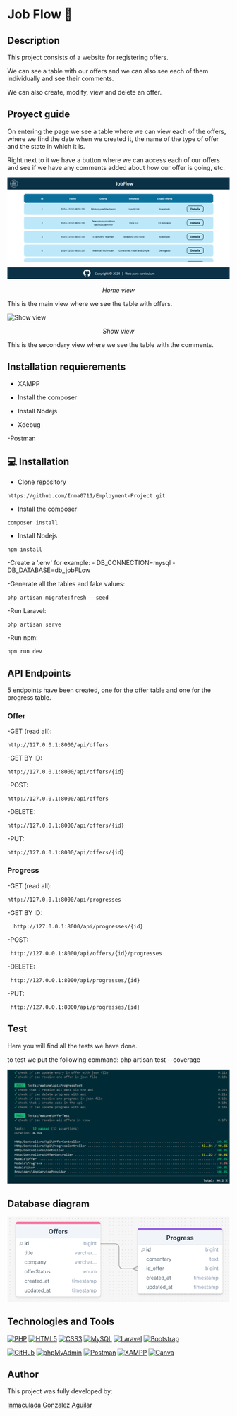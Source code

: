 # Job Flow 💼

## Description
This project consists of a website for registering offers.

We can see a table with our offers and we can also see each of them individually and see their comments.

We can also create, modify, view and delete an offer.

## Proyect guide
On entering the page we see a table where we can view each of the offers, where we find the date when we created it, the name of the type of offer and the state in which it is.

Right next to it we have a button where we can access each of our offers and see if we have any comments added about how our offer is going, etc.

![Home view](./public/docs/offerView.png)
<p align="center"><em>Home view</em></p>

This is the main view where we see the table with offers.

![Show view](./public/docs/showView.png)
<p align="center"><em>Show view</em></p>

This is the secondary view where we see the table with the comments.

## Installation requierements
- XAMPP

- Install the composer

- Install Nodejs

- Xdebug

-Postman

## 💻 Installation
- Clone repository
```
https://github.com/Inma0711/Employment-Project.git
```
- Install the composer

```
composer install
```
- Install Nodejs

```
npm install
```

-Create a '.env' for example:
    - DB_CONNECTION=mysql
    - DB_DATABASE=db_jobFLow

-Generate all the tables and fake values:

```
php artisan migrate:fresh --seed
```
-Run Laravel:

```
php artisan serve
```
-Run npm:

```
npm run dev
```

## API Endpoints
5 endpoints have been created, one for the offer table and one for the progress table.

### Offer
-GET (read all):

```
http://127.0.0.1:8000/api/offers
```
-GET BY ID:

```
http://127.0.0.1:8000/api/offers/{id}
```
-POST:

```
http://127.0.0.1:8000/api/offers
```
-DELETE:

```
http://127.0.0.1:8000/api/offers/{id}
```
-PUT:

```
http://127.0.0.1:8000/api/offers/{id}
```

### Progress

-GET (read all):

```
http://127.0.0.1:8000/api/progresses
```
-GET BY ID:

```
  http://127.0.0.1:8000/api/progresses/{id}
```
-POST:

```
 http://127.0.0.1:8000/api/offers/{id}/progresses
```
-DELETE:

```
 http://127.0.0.1:8000/api/progresses/{id}
```
-PUT:

```
 http://127.0.0.1:8000/api/progresses/{id}
```

## Test
Here you will find all the tests we have done.

to test we put the following command: php artisan test --coverage

![Test coverage](./public/docs/testApi.png)

## Database diagram
![Database diagram](./public/docs/tables.png)

## Technologies and Tools

<a href='https://github.com/shivamkapasia0' target="_blank"><img alt='PHP' src='https://img.shields.io/badge/PHP-100000?style=for-the-badge&logo=PHP&logoColor=white&labelColor=777BB4&color=777BB4'/></a>
<a href='https://github.com/shivamkapasia0' target="_blank"><img alt='HTML5' src='https://img.shields.io/badge/HTML5-100000?style=for-the-badge&logo=HTML5&logoColor=white&labelColor=E34F26&color=E34F26'/></a>
<a href='https://github.com/shivamkapasia0' target="_blank"><img alt='CSS3' src='https://img.shields.io/badge/CSS3-100000?style=for-the-badge&logo=CSS3&logoColor=white&labelColor=1572B6&color=1572B6'/></a>
<a href='https://github.com/shivamkapasia0' target="_blank"><img alt='MySQL' src='https://img.shields.io/badge/MySQL-100000?style=for-the-badge&logo=MySQL&logoColor=white&labelColor=4479A1&color=4479A1'/></a>
<a href='https://github.com/shivamkapasia0' target="_blank"><img alt='Laravel' src='https://img.shields.io/badge/Laravel-100000?style=for-the-badge&logo=Laravel&logoColor=white&labelColor=FF2D20&color=FF2D20'/></a>
<a href='https://github.com/shivamkapasia0' target="_blank"><img alt='Bootstrap' src='https://img.shields.io/badge/Bootstrap-100000?style=for-the-badge&logo=Bootstrap&logoColor=white&labelColor=7952B3&color=7952B3'/></a>

<a href='https://github.com/shivamkapasia0' target="_blank"><img alt='GitHub' src='https://img.shields.io/badge/GitHub-100000?style=for-the-badge&logo=GitHub&logoColor=white&labelColor=181717&color=181717'/></a>
<a href='https://github.com/shivamkapasia0' target="_blank"><img alt='phpMyAdmin' src='https://img.shields.io/badge/phpMyAdmin-100000?style=for-the-badge&logo=phpMyAdmin&logoColor=white&labelColor=6C78AF&color=6C78AF'/></a>
<a href='https://github.com/shivamkapasia0' target="_blank"><img alt='Postman' src='https://img.shields.io/badge/Postman-100000?style=for-the-badge&logo=Postman&logoColor=white&labelColor=FF6C37&color=FF6C37'/></a>
<a href='https://github.com/shivamkapasia0' target="_blank"><img alt='XAMPP' src='https://img.shields.io/badge/XAMPP-100000?style=for-the-badge&logo=XAMPP&logoColor=white&labelColor=FB7A24&color=FB7A24'/></a>
<a href='https://github.com/shivamkapasia0' target="_blank"><img alt='Canva' src='https://img.shields.io/badge/Canva-100000?style=for-the-badge&logo=Canva&logoColor=white&labelColor=00C4CC&color=00C4CC'/></a>

## Author

This project was fully developed by: 

[Inmaculada Gonzalez Aguilar](https://github.com/Inma0711)